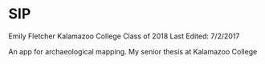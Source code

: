 # SIP
Emily Fletcher
Kalamazoo College
Class of 2018
Last Edited: 7/2/2017


An app for archaeological mapping. My senior thesis at Kalamazoo College
